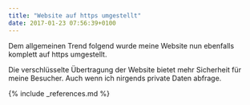 ```yaml
---
title: "Website auf https umgestellt"
date: 2017-01-23 07:56:39+0100
---
```

Dem allgemeinen Trend folgend wurde meine Website nun ebenfalls komplett auf https umgestellt. 

Die verschlüsselte Übertragung der Website bietet mehr Sicherheit für meine Besucher. Auch wenn ich nirgends private Daten abfrage.

{% include _references.md %}